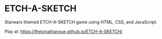 # ETCH-A-SKETCH
Starwars themed ETCH-A-SKETCH game using HTML, CSS, and JavaScript.

Play at: https://thejonathanxue.github.io/ETCH-A-SKETCH/



